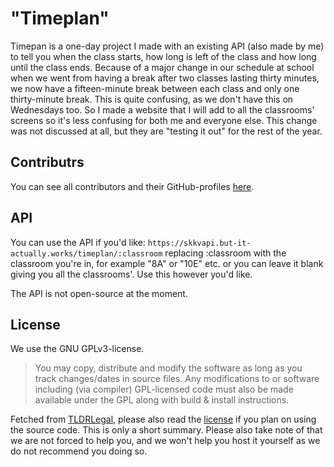 # "Timeplan"

Timepan is a one-day project I made with an existing API (also made by me) to tell you when the class starts, how long is left of the class and how long until the class ends. Because of a major change in our schedule at school when we went from having a break after two classes lasting thirty minutes, we now have a fifteen-minute break between each class and only one thirty-minute break. This is quite confusing, as we don't have this on Wednesdays too. So I made a website that I will add to all the classrooms' screens so it's less confusing for both me and everyone else. This change was not discussed at all, but they are "testing it out" for the rest of the year.

## Contributrs

You can see all contributors and their GitHub-profiles [here](https://github.com/promise/timeplan/graphs/contributors).

## API

You can use the API if you'd like: `https://skkvapi.but-it-actually.works/timeplan/:classroom` replacing :classroom with the classroom you're in, for example "8A" or "10E" etc. or you can leave it blank giving you all the classrooms'. Use this however you'd like.

The API is not open-source at the moment.

## License

We use the GNU GPLv3-license.

> You may copy, distribute and modify the software as long as you track changes/dates in source files. Any modifications to or software including (via compiler) GPL-licensed code must also be made available under the GPL along with build & install instructions.

Fetched from [TLDRLegal](https://tldrlegal.com/license/gnu-general-public-license-v3-(gpl-3)), please also read the [license](https://github.com/promise/countr/blob/master/LICENSE) if you plan on using the source code. This is only a short summary. Please also take note of that we are not forced to help you, and we won't help you host it yourself as we do not recommend you doing so.